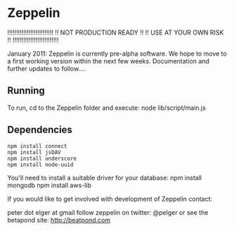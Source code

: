 Zeppelin
========

!!!!!!!!!!!!!!!!!!!!!!!!!!
!! NOT PRODUCTION READY !!
!! USE AT YOUR OWN RISK !!
!!!!!!!!!!!!!!!!!!!!!!!!!!

January 2011: Zeppelin is currently pre-alpha software. We hope to move to a first working version within 
the next few weeks. Documentation and further updates to follow....

Running
-------

To run, cd to the Zeppelin folder and execute:
    node lib/script/main.js

Dependencies
------------
    npm install connect
    npm install jsDAV
    npm install underscore
    npm install node-uuid

You'll need to install a suitable driver for your database:
    npm install mongodb
    npm install aws-lib

If you would like to get involved with development of Zeppelin contact:

peter dot elger at gmail
follow zeppelin on twitter: @pelger
or see the betapond site: http://beatpond.com

